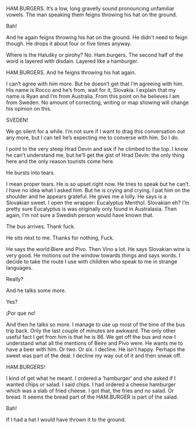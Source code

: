 HAM.BURGERS. It’s a low, long gravelly sound pronouncing unfamiliar vowels.  The man speaking them feigns throwing his hat on the ground.

Bah! 

And he again feigns throwing his hat on the ground. He didn’t need to feign though. He drops it about four or five times anyway.

Where is the Halušky or pirohy? No. Ham.burgers. The second half of the word is layered with disdain. Layered like a hamburger.

HAM.BURGERS. And he feigns throwing his hat again.

I can’t agree with him more. But he doesn’t get that I’m agreeing with him. His name is Rocco and he’s from, wait for it, Slovakia. I explain that my name is Ryan and I’m from Australia. From this point on he believes I am from Sweden. No amount of correcting, writing or map showing will change his opinion on this. 

SVEDEN!

We go silent for a while. I’m not sure if I want to drag this conversation out any more, but I can tell he’s expecting me to converse with him. So I do.

I point to the very steep Hrad Devín and ask if he climbed to the top. I know he can’t understand me, but he’ll get the gist of Hrad Devín: the only thing here and the only reason tourists come here.

He bursts into tears. 

I mean proper tears. He is so upset right now. He tries to speak but he can’t. I have no idea what I asked him. But he is crying and crying. I pat him on the shoulder and he appears grateful. He gives me a lolly. He says is a Slovakian sweet. I open the wrapper: Eucalyptus Menthol. Slovakian eh? I’m pretty sure Eucalyptus is was originally only found in Australasia. Then again, I’m not sure a Swedish person would have known that. 

The bus arrives. Thank fuck.

He sits next to me. Thanks for nothing, Fuck.

He says the world Biere and Pivo. Then Vino a lot. He says Slovakian wine is very good. He motions out the window towards things and says words. I decide to take the route I use with children who speak to me in strange languages. 

Really?

And he talks some more.

Yes?

¡Por que no! 

And then he talks so more. I manage to use up most of the time of the bus trip back. Only the last couple of minutes are awkward.  The only other useful fact I get from him is that he is 86. We get off the bus and now I understand what all the mentions of Beire and Pivo were. He wants me to have a beer with him. Or two. Or six. I decline. He isn’t happy. Perhaps the sweet was part of the deal. I decline my way out of it and then sneak off. 

HAM.BURGERS!

I kind of get what he meant. I ordered a ‘hamburger’ and she asked if I wanted chips or salad. I said chips. I had ordered a cheese hamburger which was a slab of fried cheese. I got that, the fries and no salad. Or bread. It seems the bread part of the HAM.BURGER is part of the salad.

Bah!

If I had a hat I would have thrown it to the ground.